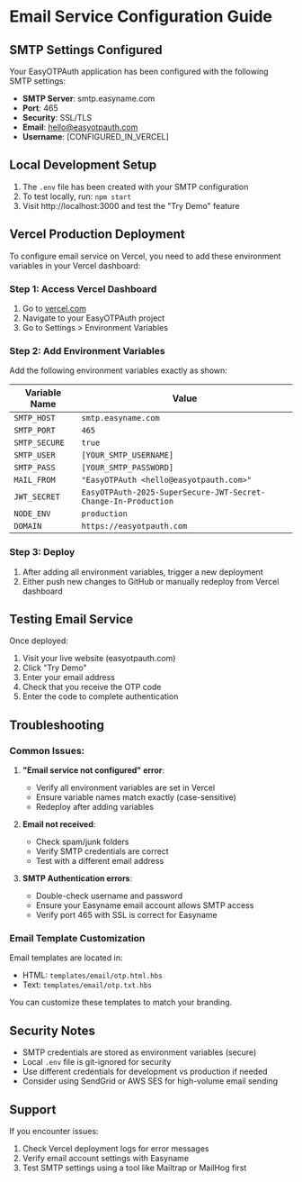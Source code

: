 # Email Service Configuration Guide

## SMTP Settings Configured

Your EasyOTPAuth application has been configured with the following SMTP settings:

- **SMTP Server**: smtp.easyname.com
- **Port**: 465
- **Security**: SSL/TLS
- **Email**: hello@easyotpauth.com
- **Username**: [CONFIGURED_IN_VERCEL]

## Local Development Setup

1. The `.env` file has been created with your SMTP configuration
2. To test locally, run: `npm start`
3. Visit http://localhost:3000 and test the "Try Demo" feature

## Vercel Production Deployment

To configure email service on Vercel, you need to add these environment variables in your Vercel dashboard:

### Step 1: Access Vercel Dashboard
1. Go to [vercel.com](https://vercel.com)
2. Navigate to your EasyOTPAuth project
3. Go to Settings > Environment Variables

### Step 2: Add Environment Variables
Add the following environment variables exactly as shown:

| Variable Name | Value |
|---------------|-------|
| `SMTP_HOST` | `smtp.easyname.com` |
| `SMTP_PORT` | `465` |
| `SMTP_SECURE` | `true` |
| `SMTP_USER` | `[YOUR_SMTP_USERNAME]` |
| `SMTP_PASS` | `[YOUR_SMTP_PASSWORD]` |
| `MAIL_FROM` | `"EasyOTPAuth <hello@easyotpauth.com>"` |
| `JWT_SECRET` | `EasyOTPAuth-2025-SuperSecure-JWT-Secret-Change-In-Production` |
| `NODE_ENV` | `production` |
| `DOMAIN` | `https://easyotpauth.com` |

### Step 3: Deploy
1. After adding all environment variables, trigger a new deployment
2. Either push new changes to GitHub or manually redeploy from Vercel dashboard

## Testing Email Service

Once deployed:

1. Visit your live website (easyotpauth.com)
2. Click "Try Demo" 
3. Enter your email address
4. Check that you receive the OTP code
5. Enter the code to complete authentication

## Troubleshooting

### Common Issues:

1. **"Email service not configured" error**:
   - Verify all environment variables are set in Vercel
   - Ensure variable names match exactly (case-sensitive)
   - Redeploy after adding variables

2. **Email not received**:
   - Check spam/junk folders
   - Verify SMTP credentials are correct
   - Test with a different email address

3. **SMTP Authentication errors**:
   - Double-check username and password
   - Ensure your Easyname email account allows SMTP access
   - Verify port 465 with SSL is correct for Easyname

### Email Template Customization

Email templates are located in:
- HTML: `templates/email/otp.html.hbs`
- Text: `templates/email/otp.txt.hbs`

You can customize these templates to match your branding.

## Security Notes

- SMTP credentials are stored as environment variables (secure)
- Local `.env` file is git-ignored for security
- Use different credentials for development vs production if needed
- Consider using SendGrid or AWS SES for high-volume email sending

## Support

If you encounter issues:
1. Check Vercel deployment logs for error messages
2. Verify email account settings with Easyname
3. Test SMTP settings using a tool like Mailtrap or MailHog first
